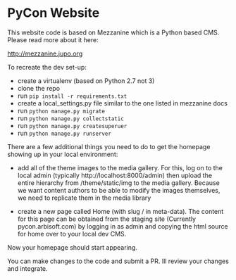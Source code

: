 # PyCon Website

This website code is based on Mezzanine which is a Python based CMS. Please read more about it here: 

http://mezzanine.jupo.org

To recreate the dev set-up:

* create a virtualenv (based on Python 2.7 not 3)
* clone the repo
* run ```pip install -r requirements.txt```
* create a local_settings.py file similar to the one listed in mezzanine docs
* run ```python manage.py migrate```
* run ```python manage.py collectstatic```
* run ```python manage.py createsuperuer``` 
* run ```python manage.py runserver```

There are a few additional things you need to do to get the homepage showing up in your local environment:

* add all of the theme images to the media gallery. For this, log on to the local admin (typically http://localhost:8000/admin) then upload the entire hierarchy from /theme/static/img to the media gallery. Because we want content authors to be able to modify the images themselves, we need to replicate them in the media library

* create a new page called Home (with slug / in meta-data). The content for this page can be obtained from the staging site (Currently pycon.arbisoft.com) by logging in as admin and copying the html source for home over to your local dev CMS.

Now your homepage should start appearing.

You can make changes to the code and submit a PR. Ill review your changes and integrate.
